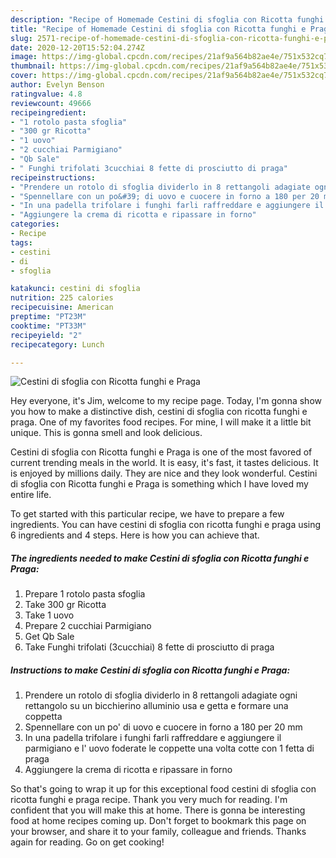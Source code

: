 ```yaml
---
description: "Recipe of Homemade Cestini di sfoglia con Ricotta funghi e Praga"
title: "Recipe of Homemade Cestini di sfoglia con Ricotta funghi e Praga"
slug: 2571-recipe-of-homemade-cestini-di-sfoglia-con-ricotta-funghi-e-praga
date: 2020-12-20T15:52:04.274Z
image: https://img-global.cpcdn.com/recipes/21af9a564b82ae4e/751x532cq70/cestini-di-sfoglia-con-ricotta-funghi-e-praga-recipe-main-photo.jpg
thumbnail: https://img-global.cpcdn.com/recipes/21af9a564b82ae4e/751x532cq70/cestini-di-sfoglia-con-ricotta-funghi-e-praga-recipe-main-photo.jpg
cover: https://img-global.cpcdn.com/recipes/21af9a564b82ae4e/751x532cq70/cestini-di-sfoglia-con-ricotta-funghi-e-praga-recipe-main-photo.jpg
author: Evelyn Benson
ratingvalue: 4.8
reviewcount: 49666
recipeingredient:
- "1 rotolo pasta sfoglia"
- "300 gr Ricotta"
- "1 uovo"
- "2 cucchiai Parmigiano"
- "Qb Sale"
- " Funghi trifolati 3cucchiai 8 fette di prosciutto di praga"
recipeinstructions:
- "Prendere un rotolo di sfoglia dividerlo in 8 rettangoli adagiate ogni rettangolo su un bicchierino alluminio usa e getta e formare una coppetta"
- "Spennellare con un po&#39; di uovo e cuocere in forno a 180 per 20 mm"
- "In una padella trifolare i funghi farli raffreddare e aggiungere il parmigiano e l&#39; uovo foderate le coppette una volta cotte con 1 fetta di praga"
- "Aggiungere la crema di ricotta e ripassare in forno"
categories:
- Recipe
tags:
- cestini
- di
- sfoglia

katakunci: cestini di sfoglia 
nutrition: 225 calories
recipecuisine: American
preptime: "PT23M"
cooktime: "PT33M"
recipeyield: "2"
recipecategory: Lunch

---
```



![Cestini di sfoglia con Ricotta funghi e Praga](https://img-global.cpcdn.com/recipes/21af9a564b82ae4e/751x532cq70/cestini-di-sfoglia-con-ricotta-funghi-e-praga-recipe-main-photo.jpg)

Hey everyone, it's Jim, welcome to my recipe page. Today, I'm gonna show you how to make a distinctive dish, cestini di sfoglia con ricotta funghi e praga. One of my favorites food recipes. For mine, I will make it a little bit unique. This is gonna smell and look delicious.

Cestini di sfoglia con Ricotta funghi e Praga is one of the most favored of current trending meals in the world. It is easy, it's fast, it tastes delicious. It is enjoyed by millions daily. They are nice and they look wonderful. Cestini di sfoglia con Ricotta funghi e Praga is something which I have loved my entire life.




To get started with this particular recipe, we have to prepare a few ingredients. You can have cestini di sfoglia con ricotta funghi e praga using 6 ingredients and 4 steps. Here is how you can achieve that.

<!--inarticleads1-->

##### The ingredients needed to make Cestini di sfoglia con Ricotta funghi e Praga:

1. Prepare 1 rotolo pasta sfoglia
1. Take 300 gr Ricotta
1. Take 1 uovo
1. Prepare 2 cucchiai Parmigiano
1. Get Qb Sale
1. Take  Funghi trifolati (3cucchiai) 8 fette di prosciutto di praga




<!--inarticleads2-->

##### Instructions to make Cestini di sfoglia con Ricotta funghi e Praga:

1. Prendere un rotolo di sfoglia dividerlo in 8 rettangoli adagiate ogni rettangolo su un bicchierino alluminio usa e getta e formare una coppetta
1. Spennellare con un po&#39; di uovo e cuocere in forno a 180 per 20 mm
1. In una padella trifolare i funghi farli raffreddare e aggiungere il parmigiano e l&#39; uovo foderate le coppette una volta cotte con 1 fetta di praga
1. Aggiungere la crema di ricotta e ripassare in forno




So that's going to wrap it up for this exceptional food cestini di sfoglia con ricotta funghi e praga recipe. Thank you very much for reading. I'm confident that you will make this at home. There is gonna be interesting food at home recipes coming up. Don't forget to bookmark this page on your browser, and share it to your family, colleague and friends. Thanks again for reading. Go on get cooking!
